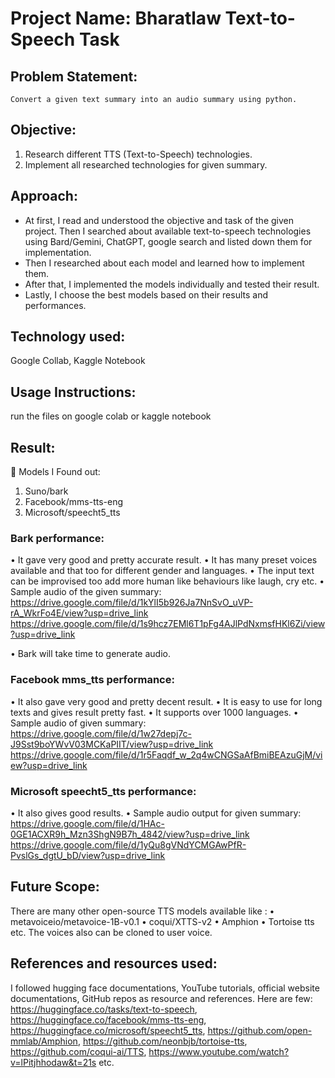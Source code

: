 # Project Name: Bharatlaw Text-to-Speech Task
## Problem Statement:
	Convert a given text summary into an audio summary using python.

## Objective:
1.	Research different TTS (Text-to-Speech) technologies.
2.	Implement all researched technologies for given summary.

## Approach:
*	At first, I read and understood the objective and task of the given project. Then I searched about available text-to-speech technologies using Bard/Gemini, ChatGPT, google search and listed down them for implementation.
*	Then I researched about each model and learned how to implement them.
*	After that, I implemented the models individually and tested their result.
*	Lastly, I choose the best models based on their results and performances.

## Technology used:
Google Collab, Kaggle Notebook

## Usage Instructions:
run the files on google colab or kaggle notebook

## Result:
	Models I Found out:
1.	Suno/bark
2.	Facebook/mms-tts-eng
3.	Microsoft/speecht5_tts

###	Bark performance:
•	It gave very good and pretty accurate result.
•	It has many preset voices available and that too for different gender and languages.
•	The input text can be improvised too add more human like behaviours like laugh, cry etc.
•	Sample audio of the given summary:
https://drive.google.com/file/d/1kYlI5b926Ja7NnSvO_uVP-rA_WkrFo4E/view?usp=drive_link
https://drive.google.com/file/d/1s9hcz7EMl6T1pFg4AJlPdNxmsfHKl6Zi/view?usp=drive_link

•	Bark will take time to generate audio.

###	Facebook mms_tts performance:
•	It also gave very good and pretty decent result.
•	It is easy to use for long texts and gives result pretty fast.
•	It supports over 1000 languages.
•	Sample audio of given summary:
https://drive.google.com/file/d/1w27depj7c-J9Sst9boYWvV03MCKaPIIT/view?usp=drive_link
https://drive.google.com/file/d/1r5Faqdf_w_2q4wCNGSaAfBmiBEAzuGjM/view?usp=drive_link


###	Microsoft speecht5_tts performance:
•	It also gives good results.
•	Sample audio output for given summary:
https://drive.google.com/file/d/1HAc-0GE1ACXR9h_Mzn3ShgN9B7h_4842/view?usp=drive_link
https://drive.google.com/file/d/1yQu8gVNdYCMGAwPfR-PvslGs_dgtU_bD/view?usp=drive_link



## Future Scope:
There are many other open-source TTS models available like :
•	metavoiceio/metavoice-1B-v0.1
•	coqui/XTTS-v2
•	Amphion
•	Tortoise tts etc.
The voices also can be cloned to user voice.

## References and resources used:
I followed hugging face documentations, YouTube tutorials, official website documentations, GitHub repos as resource and references. Here are few: https://huggingface.co/tasks/text-to-speech, https://huggingface.co/facebook/mms-tts-eng, https://huggingface.co/microsoft/speecht5_tts, https://github.com/open-mmlab/Amphion, https://github.com/neonbjb/tortoise-tts, https://github.com/coqui-ai/TTS, https://www.youtube.com/watch?v=lPitjhhodaw&t=21s etc.
